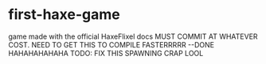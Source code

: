# first-haxe-game
game made with the official HaxeFlixel docs
MUST COMMIT AT WHATEVER COST. NEED TO GET THIS TO COMPILE FASTERRRRR  --DONE HAHAHAHAHAHA
TODO: FIX THIS SPAWNING CRAP LOOL
